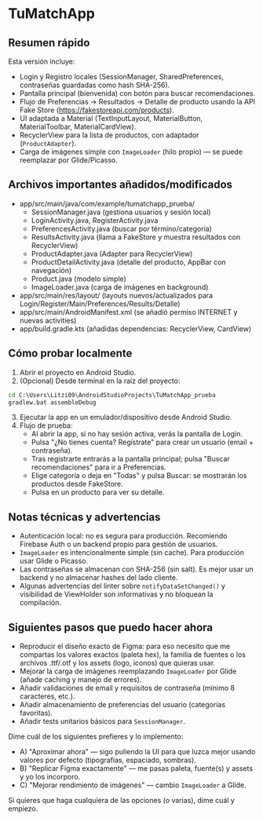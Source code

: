 TuMatchApp
=================

Resumen rápido
--------------
Esta versión incluye:
- Login y Registro locales (SessionManager, SharedPreferences, contraseñas guardadas como hash SHA-256).
- Pantalla principal (bienvenida) con botón para buscar recomendaciones.
- Flujo de Preferencias -> Resultados -> Detalle de producto usando la API Fake Store (https://fakestoreapi.com/products).
- UI adaptada a Material (TextInputLayout, MaterialButton, MaterialToolbar, MaterialCardView).
- RecyclerView para la lista de productos, con adaptador (`ProductAdapter`).
- Carga de imágenes simple con `ImageLoader` (hilo propio) — se puede reemplazar por Glide/Picasso.

Archivos importantes añadidos/modificados
----------------------------------------
- app/src/main/java/com/example/tumatchapp_prueba/
  - SessionManager.java (gestiona usuarios y sesión local)
  - LoginActivity.java, RegisterActivity.java
  - PreferencesActivity.java (buscar por término/categoría)
  - ResultsActivity.java (llama a FakeStore y muestra resultados con RecyclerView)
  - ProductAdapter.java (Adapter para RecyclerView)
  - ProductDetailActivity.java (detalle del producto, AppBar con navegación)
  - Product.java (modelo simple)
  - ImageLoader.java (carga de imágenes en background)
- app/src/main/res/layout/ (layouts nuevos/actualizados para Login/Register/Main/Preferences/Results/Detalle)
- app/src/main/AndroidManifest.xml (se añadió permiso INTERNET y nuevas activities)
- app/build.gradle.kts (añadidas dependencias: RecyclerView, CardView)

Cómo probar localmente
----------------------
1. Abrir el proyecto en Android Studio.
2. (Opcional) Desde terminal en la raíz del proyecto:

```cmd
cd C:\Users\Litzi09\AndroidStudioProjects\TuMatchApp_prueba
gradlew.bat assembleDebug
``` 

3. Ejecutar la app en un emulador/dispositivo desde Android Studio.
4. Flujo de prueba:
   - Al abrir la app, si no hay sesión activa, verás la pantalla de Login.
   - Pulsa "¿No tienes cuenta? Regístrate" para crear un usuario (email + contraseña).
   - Tras registrarte entrarás a la pantalla principal; pulsa "Buscar recomendaciones" para ir a Preferencias.
   - Elige categoría o deja en "Todas" y pulsa Buscar: se mostrarán los productos desde FakeStore.
   - Pulsa en un producto para ver su detalle.

Notas técnicas y advertencias
----------------------------
- Autenticación local: no es segura para producción. Recomiendo Firebase Auth o un backend propio para gestión de usuarios.
- `ImageLoader` es intencionalmente simple (sin cache). Para producción usar Glide o Picasso.
- Las contraseñas se almacenan con SHA-256 (sin salt). Es mejor usar un backend y no almacenar hashes del lado cliente.
- Algunas advertencias del linter sobre `notifyDataSetChanged()` y visibilidad de ViewHolder son informativas y no bloquean la compilación.

Siguientes pasos que puedo hacer ahora
------------------------------------
- Reproducir el diseño exacto de Figma: para eso necesito que me compartas los valores exactos (paleta hex), la familia de fuentes o los archivos .ttf/.otf y los assets (logo, iconos) que quieras usar.
- Mejorar la carga de imágenes reemplazando `ImageLoader` por Glide (añade caching y manejo de errores).
- Añadir validaciones de email y requisitos de contraseña (mínimo 8 caracteres, etc.).
- Añadir almacenamiento de preferencias del usuario (categorías favoritas).
- Añadir tests unitarios básicos para `SessionManager`.

Dime cuál de los siguientes prefieres y lo implemento:
- A) "Aproximar ahora" — sigo puliendo la UI para que luzca mejor usando valores por defecto (tipografías, espaciado, sombras).
- B) "Replicar Figma exactamente" — me pasas paleta, fuente(s) y assets y yo los incorporo.
- C) "Mejorar rendimiento de imágenes" — cambio `ImageLoader` a Glide.

Si quieres que haga cualquiera de las opciones (o varias), dime cuál y empiezo.

